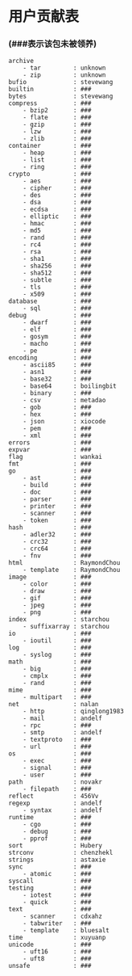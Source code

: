 # 用户贡献表
### (###表示该包未被领养)
	
	archive
		- tar         : unknown
		- zip         : unknown
	bufio             : stevewang
	builtin           : ###
	bytes             : stevewang
	compress          : ###
		- bzip2       : ###
		- flate       : ###
		- gzip        : ###
		- lzw         : ###
		- zlib        : ###
	container         : ###
		- heap        : ###
		- list        : ###
		- ring        : ###
	crypto            : ###
		- aes         : ###
		- cipher      : ###
		- des         : ###
		- dsa         : ###
		- ecdsa       : ###
		- elliptic    : ###
		- hmac        : ###
		- md5         : ###
		- rand        : ###
		- rc4         : ###
		- rsa         : ###
		- sha1        : ###
		- sha256      : ###
		- sha512      : ###
		- subtle      : ###
		- tls         : ###
		- x509        : ###
	database          : ###
		- sql         : ###
	debug             : ###
		- dwarf       : ###
		- elf         : ###
		- gosym       : ###
		- macho       : ###
		- pe          : ###
	encoding          : ###
		- ascii85     : ###
		- asn1        : ###
		- base32      : ###
		- base64      : boilingbit
		- binary      : ###
		- csv         : metadao
		- gob         : ###
		- hex         : ###
		- json        : xiocode
		- pem         : ###
		- xml         : ###
	errors            : ###
	expvar            : ###
	flag              : wankai
	fmt               : ###
	go                : ###
		- ast         : ###
		- build       : ###
		- doc         : ###
		- parser      : ###
		- printer     : ###
		- scanner     : ###
		- token       : ###
	hash              : ###
		- adler32     : ###
		- crc32       : ###
		- crc64       : ###
		- fnv         : ###
	html              : RaymondChou
		- template    : RaymondChou
	image             : ###
		- color       : ###
		- draw        : ###
		- gif         : ###
		- jpeg        : ###
		- png         : ###
	index             : starchou
		- suffixarray : starchou
	io                : ###
		- ioutil      : ###
	log               : ###
		- syslog      : ###
	math              : ###
		- big         : ###
		- cmplx       : ###
		- rand        : ###
	mime              : ###
		- multipart   : ###
	net               : nalan
		- http        : qinglong1983
		- mail        : andelf
		- rpc         : ###
		- smtp        : andelf
		- textproto   : ###
		- url         : ###
	os                : ###
		- exec        : ###
		- signal      : ###
		- user        : ###
	path              : novakr
		- filepath    : ###
	reflect           : 456Vv
	regexp            : andelf
		- syntax      : andelf
	runtime           : ###
		- cgo         : ###
		- debug       : ###
		- pprof       : ###
	sort              : Hubery
	strconv           : chenzhekl
	strings           : astaxie
	sync              : ###
		- atomic      : ###
	syscall           : ###
	testing           : ###
		- iotest      : ###
		- quick       : ###
	text              : ###
		- scanner     : cdxahz
		- tabwriter   : ###
		- template    : bluesalt
	time              : xuyuanp
	unicode           : ###
		- uft16       : ###
		- uft8        : ###
	unsafe            : ###
